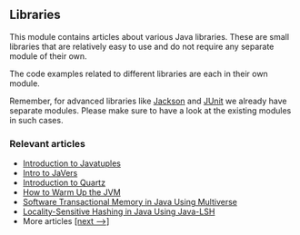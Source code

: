 ## Libraries

This module contains articles about various Java libraries. 
These are small libraries that are relatively easy to use and do not require any separate module of their own.

The code examples related to different libraries are each in their own module.

Remember, for advanced libraries like [Jackson](/jackson) and [JUnit](/testing-modules) we already have separate modules. Please make sure to have a look at the existing modules in such cases.

### Relevant articles

- [Introduction to Javatuples](https://www.baeldung.com/java-tuples)
- [Intro to JaVers](https://www.baeldung.com/javers)
- [Introduction to Quartz](https://www.baeldung.com/quartz)
- [How to Warm Up the JVM](https://www.baeldung.com/java-jvm-warmup)
- [Software Transactional Memory in Java Using Multiverse](https://www.baeldung.com/java-multiverse-stm)
- [Locality-Sensitive Hashing in Java Using Java-LSH](https://www.baeldung.com/locality-sensitive-hashing)
- More articles [[next -->]](/libraries-2)
